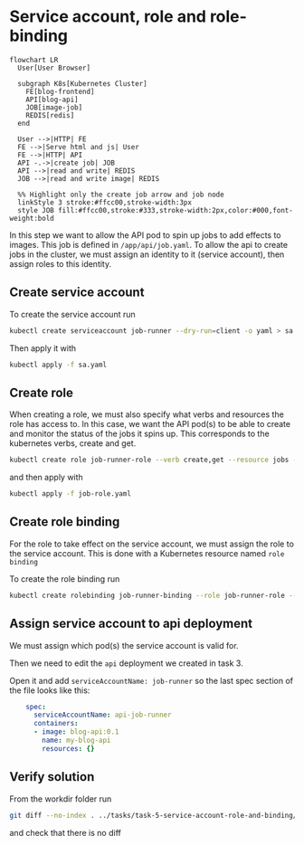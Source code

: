 # Service account, role and role-binding

```mermaid
flowchart LR
  User[User Browser]

  subgraph K8s[Kubernetes Cluster]
    FE[blog-frontend]
    API[blog-api]
    JOB[image-job]
    REDIS[redis]
  end

  User -->|HTTP| FE
  FE -->|Serve html and js| User
  FE -->|HTTP| API
  API -.->|create job| JOB
  API -->|read and write| REDIS
  JOB -->|read and write image| REDIS

  %% Highlight only the create job arrow and job node
  linkStyle 3 stroke:#ffcc00,stroke-width:3px
  style JOB fill:#ffcc00,stroke:#333,stroke-width:2px,color:#000,font-weight:bold
```

In this step we want to allow the API pod to spin up jobs to add effects to images.
This job is defined in `/app/api/job.yaml`. To allow the api to create jobs in the cluster, we must assign an identity to it (service account), then assign roles 
to this identity.

## Create service account

To create the service account run

```bash
kubectl create serviceaccount job-runner --dry-run=client -o yaml > sa.yaml
```

Then apply it with

```bash
kubectl apply -f sa.yaml
```

## Create role

When creating a role, we must also specify what verbs and resources the role has access to.
In this case, we want the API pod(s) to be able to create and monitor the status of the jobs it spins up. This corresponds to the kubernetes verbs, create and get.

```bash
kubectl create role job-runner-role --verb create,get --resource jobs --dry-run=client -o yaml > job-role.yaml
```

and then apply with

```bash
kubectl apply -f job-role.yaml
```


## Create role binding

For the role to take effect on the service account, we must assign the role to the service account.
This is done with a Kubernetes resource named `role binding`

To create the role binding run

```bash
kubectl create rolebinding job-runner-binding --role job-runner-role --serviceaccount default:job-runner --dry-run=client -o yaml > job-binding.yaml
```

## Assign service account to api deployment

We must assign which pod(s) the service account is valid for. 

Then we need to edit the `api` deployment we created in task 3.

Open it and add `serviceAccountName: job-runner` so the last spec section  of the file looks like this:

```yaml
    spec:
      serviceAccountName: api-job-runner 
      containers:
      - image: blog-api:0.1
        name: my-blog-api
        resources: {}
```


## Verify solution

From the workdir folder run

```bash
git diff --no-index . ../tasks/task-5-service-account-role-and-binding/solution
```

and check that there is no diff

